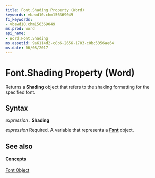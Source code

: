 ```yaml
---
title: Font.Shading Property (Word)
keywords: vbawd10.chm156369049
f1_keywords:
- vbawd10.chm156369049
ms.prod: word
api_name:
- Word.Font.Shading
ms.assetid: 9a6114d2-c8b6-2656-1703-c0bc5356ae64
ms.date: 06/08/2017
---
```



# Font.Shading Property (Word)

Returns a  **Shading** object that refers to the shading formatting for the specified font.


## Syntax

 _expression_ . **Shading**

 _expression_ Required. A variable that represents a **[Font](Word.Font.md)** object.


## See also


#### Concepts


[Font Object](Word.Font.md)

